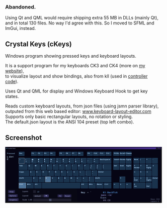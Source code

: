 ### Abandoned.
Using Qt and QML would require shipping extra 55 MB in DLLs (mainly Qt), and in total 130 files.
No way I'd agree with this. So I moved to SFML and ImGui, instead.

## Crystal Keys (cKeys)
Windows program showing pressed keys and keyboard layouts.

It is a support program for my keyboards CK3 and CK4 (more on [my website](https://cryham.tuxfamily.org/archives/portfolio/crystal-keyboard-3-and-4)),  
to visualize layout and show bindings, also from kll (used in [controller code](https://github.com/cryham/controller)).

Uses Qt and QML for display and Windows Keyboard Hook to get key states.

Reads custom keyboard layouts, from json files (using jsmn parser library),  
outputed from this web based editor: www.keyboard-layout-editor.com  
Supports only basic rectangular layouts, no rotation or styling.  
The default.json layout is the ANSI 104 preset (top left combo).

Screenshot
----------

![](https://raw.githubusercontent.com/cryham/ckeys/master/screenshot.png)
